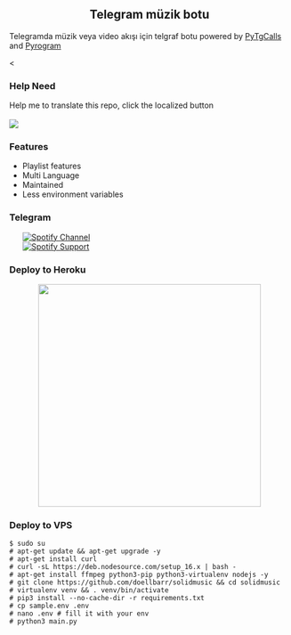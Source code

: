 <h2 align="center">Telegram müzik botu</h2>
<p>
Telegramda müzik veya video akışı için telgraf botu
powered by <a href="https://github.com/pytgcalls/pytgcalls">PyTgCalls</a>
and <a href="https://github.com/pyrogram/pyrogram">Pyrogram</a>
</p>

<

<h3>Help Need </h3>
<div>
    Help me to translate this repo, click the localized button <br /> 
    <br/>
    <a title="Crowdin" target="_blank" href="https://crowdin.com/project/solid-music"><img src="https://badges.crowdin.net/solid-music/localized.svg"></a>
</div>

<h3>Features</h3> 
<ul>
    <li>Playlist features</li>
    <li>Multi Language</li>
    <li>Maintained</li>
    <li>Less environment variables</li>
</ul>

<h3>Telegram</h3>
<ul>
    <a href="https://t.me/SpotifyBots"><img alt="Spotify Channel" src="https://img.shields.io/badge/SpotifyBots-Channel-blue.svg?logo=telegram"></a> <br/>
    <a href="https://t.me/SpotifyBotss"><img alt="Spotify Support" src="https://img.shields.io/badge/SpotifyBots-Support-blue.svg?logo=telegram"></a> <br/>
</ul>

<h3>Deploy to Heroku </h3>
<div>
    <p align="center"><a href="https://heroku.com/deploy?template=https://github.com/Spotifyxy/sipsifa"><img src="https://img.shields.io/badge/DECODE-HEROKU-blue?style=plastic&logo=heroku&logoColor=yellow"width="400"heigh="8000" /></a></p>
</div>

### Deploy to VPS
```
$ sudo su
# apt-get update && apt-get upgrade -y
# apt-get install curl
# curl -sL https://deb.nodesource.com/setup_16.x | bash - 
# apt-get install ffmpeg python3-pip python3-virtualenv nodejs -y 
# git clone https://github.com/doellbarr/solidmusic && cd solidmusic 
# virtualenv venv && . venv/bin/activate 
# pip3 install --no-cache-dir -r requirements.txt 
# cp sample.env .env 
# nano .env # fill it with your env 
# python3 main.py
```
